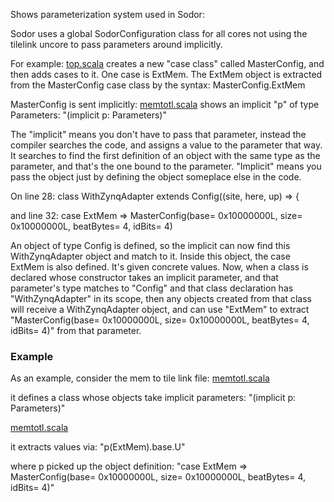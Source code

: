 
Shows parameterization system used in Sodor:

Sodor uses a global SodorConfiguration class for all cores not using the tilelink uncore to pass parameters around implicitly.

For example:
[top.scala](https://github.com/librecores/riscv-sodor/blob/83b21d49f7f6e147f951cf0cdcbb0b102b586b05/src/fpgatop/top.scala#L17) creates a new "case class" called MasterConfig, and then adds cases to it.  One case is ExtMem.  The ExtMem object is extracted from the MasterConfig case class by the syntax: MasterConfig.ExtMem

MasterConfig is sent implicitly:
[memtotl.scala](https://github.com/librecores/riscv-sodor/blob/83b21d49f7f6e147f951cf0cdcbb0b102b586b05/src/fpgatop/memtotl.scala#L26)
shows an implicit "p" of type Parameters: "(implicit p: Parameters)"

The "implicit" means you don't have to pass that parameter, instead the compiler searches the code, and assigns a value to the parameter that way.  It searches to find the first definition of an object with the same type as the parameter, and that's the one bound to the parameter.  "Implicit" means you pass the object just by defining the object someplace else in the code.

On line 28: 
class WithZynqAdapter extends Config((site, here, up) => {

and line 32:
  case ExtMem => MasterConfig(base= 0x10000000L, size= 0x10000000L, beatBytes= 4, idBits= 4)

An object of type Config is defined, so the implicit can now find this WithZynqAdapter object and match to it.  Inside this object, the case ExtMem is also defined.  It's given concrete values.  Now, when a class is declared whose constructor takes an implicit parameter, and that parameter's type matches to "Config" and that class declaration has "WithZynqAdapter" in its scope, then any objects created from that class will receive a WithZynqAdapter object, and can use "ExtMem" to extract "MasterConfig(base= 0x10000000L, size= 0x10000000L, beatBytes= 4, idBits= 4)" from that parameter.

### Example
As an example, consider the mem to tile link file:
[memtotl.scala](https://github.com/librecores/riscv-sodor/blob/83b21d49f7f6e147f951cf0cdcbb0b102b586b05/src/fpgatop/memtotl.scala#L26)

it defines a class whose objects take implicit parameters: "(implicit p: Parameters)"

[memtotl.scala](https://github.com/librecores/riscv-sodor/blob/83b21d49f7f6e147f951cf0cdcbb0b102b586b05/src/fpgatop/memtotl.scala#L37)

it extracts values via: "p(ExtMem).base.U"

where p picked up the object definition:
  "case ExtMem => MasterConfig(base= 0x10000000L, size= 0x10000000L, beatBytes= 4, idBits= 4)"

